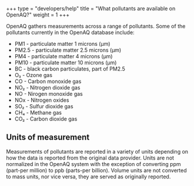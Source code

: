 +++
type = "developers/help"
title = "What pollutants are available on OpenAQ?"
weight = 1
+++

OpenAQ gathers measurements across a range of pollutants. Some of the pollutants currently in the OpenAQ database include:

* PM1 - particulate matter 1 microns (μm)
* PM2.5 - particulate matter 2.5 microns (μm)
* PM4 - particulate matter 4 microns (μm)
* PM10 - particulate matter 10 microns (μm)
* BC - black carbon particulates, part of PM2.5
* O₃ - Ozone gas
* CO - Carbon monoxide gas
* NO₂ - Nitrogen dioxide gas
* NO - Nirogen monoxide gas
* NOx - Nitrogen oxides
* SO₂ - Sulfur dioxide gas
* CH₄ - Methane gas
* CO₂ - Carbon dioxide gas


## Units of measurement
Measurements of pollutants are reported in a variety of units depending on how the data is reported from the original data provider. Units are not normalized in the OpenAQ system with the exception of converting ppm (part-per million) to ppb (parts-per billion). Volume units are not converted to mass units, nor vice versa, they are served as originally reported.
